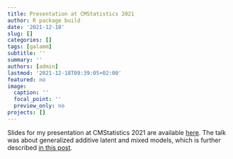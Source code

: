 ```yaml
---
title: Presentation at CMStatistics 2021
author: R package build
date: '2021-12-18'
slug: []
categories: []
tags: [galamm]
subtitle: ''
summary: ''
authors: [admin]
lastmod: '2021-12-18T09:39:05+02:00'
featured: no
image:
  caption: ''
  focal_point: ''
  preview_only: no
projects: []
---
```


Slides for my presentation at CMStatistics 2021 are available [here](https://osorensen.github.io/CFECM2021/presentation.html). The talk was about generalized additive latent and mixed models, which is further described [in this post](publication/galamm-2021/).